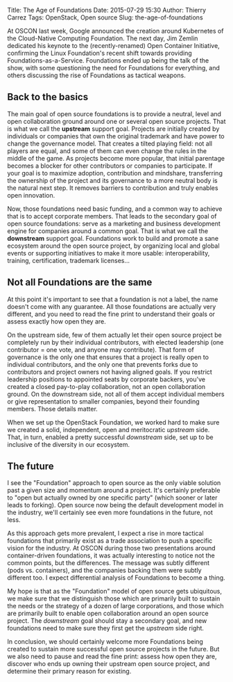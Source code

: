 Title: The Age of Foundations
Date: 2015-07-29 15:30
Author: Thierry Carrez
Tags: OpenStack, Open source
Slug: the-age-of-foundations


At OSCON last week, Google announced the creation around Kubernetes of the
Cloud-Native Computing Foundation. The next day, Jim Zemlin dedicated his
keynote to the (recently-renamed) Open Container Initiative, confirming the
Linux Foundation's recent shift towards providing Foundations-as-a-Service.
Foundations ended up being the talk of the show, with some questioning the
need for Foundations for everything, and others discussing the rise of
Foundations as tactical weapons.

## Back to the basics

The main goal of open source foundations is to provide a neutral, level and
open collaboration ground around one or several open source projects. That is
what we call the **upstream** support goal. Projects are initially created by
individuals or companies that own the original trademark and have power to
change the governance model. That creates a tilted playing field: not all
players are equal, and some of them can even change the rules in the middle
of the game. As projects become more popular, that initial parentage becomes
a blocker for other contributors or companies to participate. If your goal is
to maximize adoption, contribution and mindshare, transferring the ownership
of the project and its governance to a more neutral body is the natural next
step. It removes barriers to contribution and truly enables open innovation.

Now, those foundations need basic funding, and a common way to achieve that
is to accept corporate members. That leads to the secondary goal of open source
foundations: serve as a marketing and business development engine for companies
around a common goal. That is what we call the **downstream** support goal.
Foundations work to build and promote a sane ecosystem around the open source
project, by organizing local and global events or supporting initiatives to
make it more usable: interoperability, training, certification, trademark
licenses...

## Not all Foundations are the same

At this point it's important to see that a foundation is not a label, the
name doesn't come with any guarantee. All those foundations are actually very
different, and you need to read the fine print to understand their goals or
assess exactly how open they are.

On the upstream side, few of them actually let their open source project be
completely run by their individual contributors, with elected leadership
(one contributor = one vote, and anyone may contribute). That form of
governance is the only one that ensures that a project is really open to
individual contributors, and the only one that prevents forks due to
contributors and project owners not having aligned goals. If you restrict
leadership positions to appointed seats by corporate backers, you've created
a closed pay-to-play collaboration, not an open collaboration ground. On the
downstream side, not all of them accept individual members or give
representation to smaller companies, beyond their founding members.
Those details matter.

When we set up the OpenStack Foundation, we worked hard to make sure we
created a solid, independent, open and meritocratic *upstream* side. That,
in turn, enabled a pretty successful *downstream* side, set up to be inclusive
of the diversity in our ecosystem.

## The future

I see the "Foundation" approach to open source as the only viable solution
past a given size and momentum around a project. It's certainly preferable
to "open but actually owned by one specific party" (which sooner or later
leads to forking). Open source now being the default development model in
the industry, we'll certainly see even more foundations in the future, not
less.

As this approach gets more prevalent, I expect a rise in more tactical
foundations that primarily exist as a trade association to push a specific
vision for the industry. At OSCON during those two presentations around
container-driven foundations, it was actually interesting to notice not the
common points, but the differences. The message was subtly different (pods
vs. containers), and the companies backing them were subtly different too.
I expect differential analysis of Foundations to become a thing.

My hope is that as the "Foundation" model of open source gets ubiquitous,
we make sure that we distinguish those which are primarily built to sustain
the needs or the strategy of a dozen of large corporations, and those which
are primarily built to enable open collaboration around an open source project.
The *downstream* goal should stay a secondary goal, and new foundations need
to make sure they first get the *upstream* side right.

In conclusion, we should certainly welcome more Foundations being created to
sustain more successful open source projects in the future. But we also need
to pause and read the fine print: assess how open they are, discover who ends
up owning their upstream open source project, and determine their primary
reason for existing.

